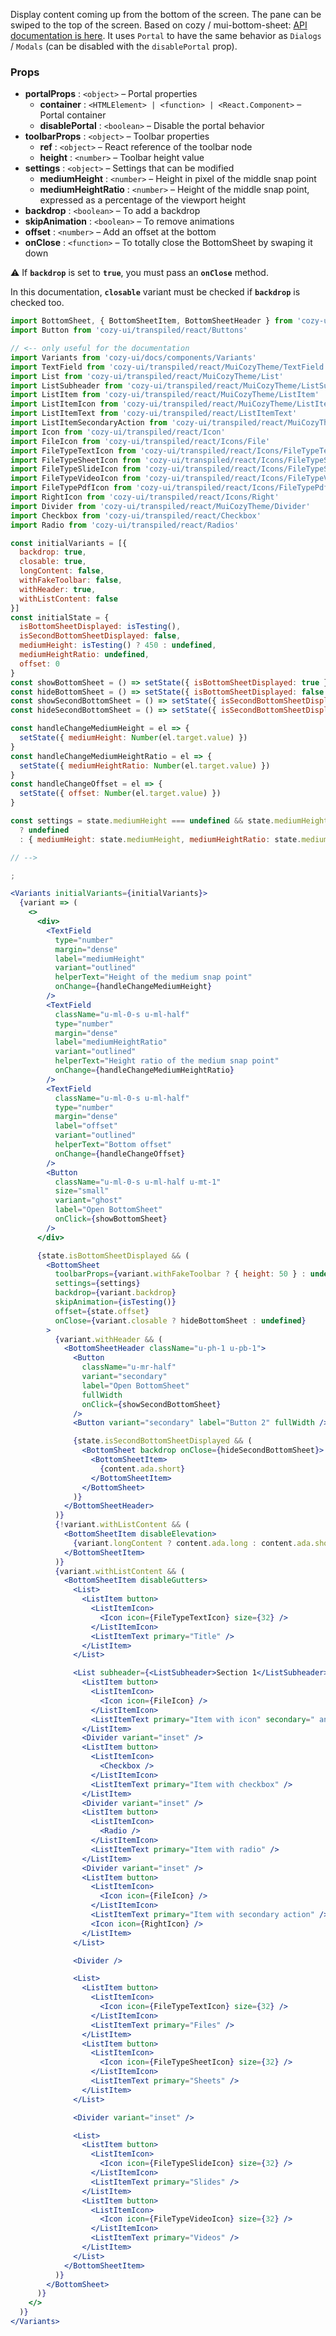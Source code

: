 Display content coming up from the bottom of the screen. The pane can be swiped to the top of the screen. Based on cozy
/ mui-bottom-sheet: [API documentation is here](https://github.com/cozy/mui-bottom-sheet#props-options). It uses `Portal` to have the same behavior as `Dialogs` / `Modals` (can be disabled with the `disablePortal` prop).

### Props

* **portalProps** : `<object>` – Portal properties
  * **container** : `<HTMLElement> | <function> | <React.Component>` – Portal container
  * **disablePortal** : `<boolean>` – Disable the portal behavior
* **toolbarProps** : `<object>` – Toolbar properties
  * **ref** : `<object>` – React reference of the toolbar node
  * **height** : `<number>` – Toolbar height value
* **settings** : `<object>` – Settings that can be modified
  * **mediumHeight** : `<number>` – Height in pixel of the middle snap point
  * **mediumHeightRatio** : `<number>` – Height of the middle snap point, expressed as a percentage of the viewport height
* **backdrop** : `<boolean>` – To add a backdrop
* **skipAnimation** : `<boolean>` – To remove animations
* **offset** : `<number>` – Add an offset at the bottom
* **onClose** : `<function>` – To totally close the BottomSheet by swaping it down

⚠️ If **`backdrop`** is set to **`true`**, you must pass an **`onClose`** method.

In this documentation, **`closable`** variant must be checked if **`backdrop`** is checked too.

```jsx
import BottomSheet, { BottomSheetItem, BottomSheetHeader } from 'cozy-ui/transpiled/react/BottomSheet'
import Button from 'cozy-ui/transpiled/react/Buttons'

// <-- only useful for the documentation
import Variants from 'cozy-ui/docs/components/Variants'
import TextField from 'cozy-ui/transpiled/react/MuiCozyTheme/TextField'
import List from 'cozy-ui/transpiled/react/MuiCozyTheme/List'
import ListSubheader from 'cozy-ui/transpiled/react/MuiCozyTheme/ListSubheader'
import ListItem from 'cozy-ui/transpiled/react/MuiCozyTheme/ListItem'
import ListItemIcon from 'cozy-ui/transpiled/react/MuiCozyTheme/ListItemIcon'
import ListItemText from 'cozy-ui/transpiled/react/ListItemText'
import ListItemSecondaryAction from 'cozy-ui/transpiled/react/MuiCozyTheme/ListItemSecondaryAction'
import Icon from 'cozy-ui/transpiled/react/Icon'
import FileIcon from 'cozy-ui/transpiled/react/Icons/File'
import FileTypeTextIcon from 'cozy-ui/transpiled/react/Icons/FileTypeText'
import FileTypeSheetIcon from 'cozy-ui/transpiled/react/Icons/FileTypeSheet'
import FileTypeSlideIcon from 'cozy-ui/transpiled/react/Icons/FileTypeSlide'
import FileTypeVideoIcon from 'cozy-ui/transpiled/react/Icons/FileTypeVideo'
import FileTypePdfIcon from 'cozy-ui/transpiled/react/Icons/FileTypePdf'
import RightIcon from 'cozy-ui/transpiled/react/Icons/Right'
import Divider from 'cozy-ui/transpiled/react/MuiCozyTheme/Divider'
import Checkbox from 'cozy-ui/transpiled/react/Checkbox'
import Radio from 'cozy-ui/transpiled/react/Radios'

const initialVariants = [{
  backdrop: true,
  closable: true,
  longContent: false,
  withFakeToolbar: false,
  withHeader: true,
  withListContent: false
}]
const initialState = {
  isBottomSheetDisplayed: isTesting(),
  isSecondBottomSheetDisplayed: false,
  mediumHeight: isTesting() ? 450 : undefined,
  mediumHeightRatio: undefined,
  offset: 0
}
const showBottomSheet = () => setState({ isBottomSheetDisplayed: true })
const hideBottomSheet = () => setState({ isBottomSheetDisplayed: false })
const showSecondBottomSheet = () => setState({ isSecondBottomSheetDisplayed: true })
const hideSecondBottomSheet = () => setState({ isSecondBottomSheetDisplayed: false })

const handleChangeMediumHeight = el => {
  setState({ mediumHeight: Number(el.target.value) })
}
const handleChangeMediumHeightRatio = el => {
  setState({ mediumHeightRatio: Number(el.target.value) })
}
const handleChangeOffset = el => {
  setState({ offset: Number(el.target.value) })
}

const settings = state.mediumHeight === undefined && state.mediumHeightRatio === undefined
  ? undefined
  : { mediumHeight: state.mediumHeight, mediumHeightRatio: state.mediumHeightRatio }

// -->

;

<Variants initialVariants={initialVariants}>
  {variant => (
    <>
      <div>
        <TextField
          type="number"
          margin="dense"
          label="mediumHeight"
          variant="outlined"
          helperText="Height of the medium snap point"
          onChange={handleChangeMediumHeight}
        />
        <TextField
          className="u-ml-0-s u-ml-half"
          type="number"
          margin="dense"
          label="mediumHeightRatio"
          variant="outlined"
          helperText="Height ratio of the medium snap point"
          onChange={handleChangeMediumHeightRatio}
        />
        <TextField
          className="u-ml-0-s u-ml-half"
          type="number"
          margin="dense"
          label="offset"
          variant="outlined"
          helperText="Bottom offset"
          onChange={handleChangeOffset}
        />
        <Button
          className="u-ml-0-s u-ml-half u-mt-1"
          size="small"
          variant="ghost"
          label="Open BottomSheet"
          onClick={showBottomSheet}
        />
      </div>

      {state.isBottomSheetDisplayed && (
        <BottomSheet
          toolbarProps={variant.withFakeToolbar ? { height: 50 } : undefined}
          settings={settings}
          backdrop={variant.backdrop}
          skipAnimation={isTesting()}
          offset={state.offset}
          onClose={variant.closable ? hideBottomSheet : undefined}
        >
          {variant.withHeader && (
            <BottomSheetHeader className="u-ph-1 u-pb-1">
              <Button
                className="u-mr-half"
                variant="secondary"
                label="Open BottomSheet"
                fullWidth
                onClick={showSecondBottomSheet}
              />
              <Button variant="secondary" label="Button 2" fullWidth />

              {state.isSecondBottomSheetDisplayed && (
                <BottomSheet backdrop onClose={hideSecondBottomSheet}>
                  <BottomSheetItem>
                    {content.ada.short}
                  </BottomSheetItem>
                </BottomSheet>
              )}
            </BottomSheetHeader>
          )}
          {!variant.withListContent && (
            <BottomSheetItem disableElevation>
              {variant.longContent ? content.ada.long : content.ada.short}
            </BottomSheetItem>
          )}
          {variant.withListContent && (
            <BottomSheetItem disableGutters>
              <List>
                <ListItem button>
                  <ListItemIcon>
                    <Icon icon={FileTypeTextIcon} size={32} />
                  </ListItemIcon>
                  <ListItemText primary="Title" />
                </ListItem>
              </List>

              <List subheader={<ListSubheader>Section 1</ListSubheader>}>
                <ListItem button>
                  <ListItemIcon>
                    <Icon icon={FileIcon} />
                  </ListItemIcon>
                  <ListItemText primary="Item with icon" secondary=" and with secondary text" />
                </ListItem>
                <Divider variant="inset" />
                <ListItem button>
                  <ListItemIcon>
                    <Checkbox />
                  </ListItemIcon>
                  <ListItemText primary="Item with checkbox" />
                </ListItem>
                <Divider variant="inset" />
                <ListItem button>
                  <ListItemIcon>
                    <Radio />
                  </ListItemIcon>
                  <ListItemText primary="Item with radio" />
                </ListItem>
                <Divider variant="inset" />
                <ListItem button>
                  <ListItemIcon>
                    <Icon icon={FileIcon} />
                  </ListItemIcon>
                  <ListItemText primary="Item with secondary action" />
                  <Icon icon={RightIcon} />
                </ListItem>
              </List>

              <Divider />

              <List>
                <ListItem button>
                  <ListItemIcon>
                    <Icon icon={FileTypeTextIcon} size={32} />
                  </ListItemIcon>
                  <ListItemText primary="Files" />
                </ListItem>
                <ListItem button>
                  <ListItemIcon>
                    <Icon icon={FileTypeSheetIcon} size={32} />
                  </ListItemIcon>
                  <ListItemText primary="Sheets" />
                </ListItem>
              </List>

              <Divider variant="inset" />

              <List>
                <ListItem button>
                  <ListItemIcon>
                    <Icon icon={FileTypeSlideIcon} size={32} />
                  </ListItemIcon>
                  <ListItemText primary="Slides" />
                </ListItem>
                <ListItem button>
                  <ListItemIcon>
                    <Icon icon={FileTypeVideoIcon} size={32} />
                  </ListItemIcon>
                  <ListItemText primary="Videos" />
                </ListItem>
              </List>
            </BottomSheetItem>
          )}
        </BottomSheet>
      )}
    </>
  )}
</Variants>
```
